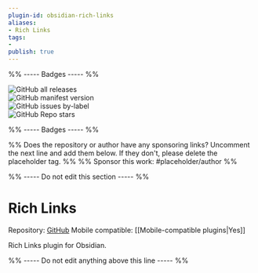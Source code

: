 ```yaml
---
plugin-id: obsidian-rich-links
aliases:
- Rich Links
tags: 
- 
publish: true
---
```


%% ----- Badges ----- %%

![GitHub all releases](https://img.shields.io/github/downloads/dhamaniasad/obsidian-rich-links/total?color=573E7A&logo=github&style=for-the-badge)   
![GitHub manifest version](https://img.shields.io/github/manifest-json/v/dhamaniasad/obsidian-rich-links?color=573E7A&logo=github&style=for-the-badge)   
![GitHub issues by-label](https://img.shields.io/github/issues/dhamaniasad/obsidian-rich-links/help%20wanted?color=573E7A&logo=github&style=for-the-badge)   
![GitHub Repo stars](https://img.shields.io/github/stars/dhamaniasad/obsidian-rich-links?color=573E7A&logo=github&style=for-the-badge)

%% ----- Badges ----- %%

%% Does the repository or author have any sponsoring links? Uncomment the next line and add them below. If they don't, please delete the placeholder tag. %%
%% Sponsor this work: #placeholder/author %%

%% ----- Do not edit this section ----- %%

# Rich Links

Repository: [GitHub](https://github.com/dhamaniasad/obsidian-rich-links)
Mobile compatible: [[Mobile-compatible plugins|Yes]]

Rich Links plugin for Obsidian.

%% ----- Do not edit anything above this line ----- %% 
